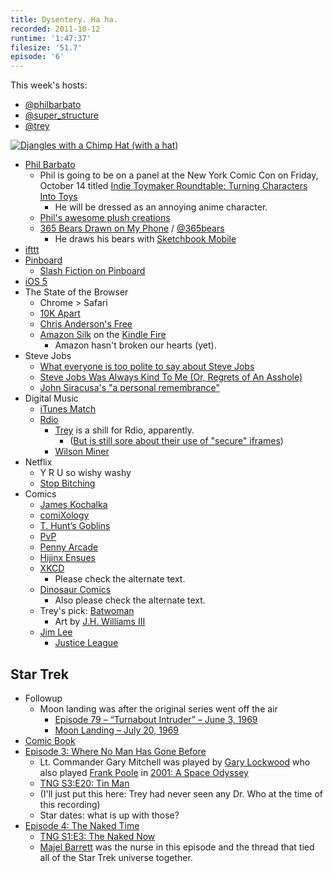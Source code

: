 ```yaml
---
title: Dysentery. Ha ha.
recorded: 2011-10-12
runtime: '1:47:37'
filesize: '51.7'
episode: '6'
---
```


This week's hosts:

- [@philbarbato](https://twitter.com/philbarbato)
- [@super_structure](https://twitter.com/super_structure)
- [@trey](https://twitter.com/trey)

[![Djangles with a Chimp Hat (with a hat)](https://treylabs-cdn.nyc3.digitaloceanspaces.com/jawgrind/Jawgrind-Episode-6.jpg)](http://instagr.am/p/P92WL/)

- [Phil Barbato](https://twitter.com/philbarbato)
    - Phil is going to be on a panel at the New York Comic Con on Friday, October 14 titled [Indie Toymaker Roundtable: Turning Characters Into Toys](http://nycc11.mapyourshow.com/5_0/sessions/sessiondetails.cfm?ScheduledSessionID=1BA8)
        - He will be dressed as an annoying anime character.
    - [Phil's awesome plush creations](http://www.etsy.com/shop/philbarbato)
    - [365 Bears Drawn on My Phone](http://threesixtyfivebears.com/) / [@365bears](https://twitter.com/365bears)
        - He draws his bears with [Sketchbook Mobile](http://itunes.apple.com/us/app/sketchbook-mobile/id327375467?mt=8)
- [ifttt](http://ifttt.com/)
- [Pinboard](http://pinboard.in/)
    - [Slash Fiction on Pinboard](http://blog.pinboard.in/2011/10/the_fans_are_all_right/)
- [iOS 5](http://daringfireball.net/linked/2011/10/13/moren-ios-5)
- The State of the Browser
    - Chrome > Safari
    - [10K Apart](http://10k.aneventapart.com/)
    - [Chris Anderson's Free](http://www.amazon.com/dp/1401322905)
    - [Amazon Silk](http://amazon.com/silk) on the [Kindle Fire](http://www.amazon.com/gp/product/B0051VVOB2)
        - Amazon hasn't broken our hearts (yet).
- Steve Jobs
    - [What everyone is too polite to say about Steve Jobs](http://gawker.com/5847344/what-everyone-is-too-polite-to-say-about-steve-jobs)
    - [Steve Jobs Was Always Kind To Me (Or, Regrets of An Asshole)](http://thewirecutter.com/2011/10/steve-jobs-was-always-kind-to-me-or-regrets-of-an-asshole/)
    - [John Siracusa's "a personal remembrance"](http://arstechnica.com/staff/fatbits/2011/10/steve-jobs-a-personal-remembrance.ars)
- Digital Music
    - [iTunes Match](http://www.apple.com/icloud/features/)
    - [Rdio](http://rdio.com)
        - [Trey](http://www.rdio.com/people/trey/) is a shill for Rdio, apparently.
            - ([But is still sore about their use of "secure" iframes](http://trey.cc/post/674124584/website-security-anti-patterns))
        - [Wilson Miner](http://www.wilsonminer.com/)
- Netflix
    - Y R U so wishy washy
    - [Stop Bitching](http://mlkshk.com/p/879T)
- Comics
    - [James Kochalka](http://americanelf.com)
    - [comiXology](http://www.comixology.com/)
    - [T. Hunt’s Goblins](http://www.goblinscomic.com/)
    - [PvP](http://www.pvponline.com/)
    - [Penny Arcade](http://www.penny-arcade.com/)
    - [Hijinx Ensues](http://hijinksensue.com/)
    - [XKCD](http://xkcd.com/)
        - Please check the alternate text.
    - [Dinosaur Comics](http://www.qwantz.com/)
        - Also please check the alternate text.
    - Trey's pick: [Batwoman](http://www.comixology.com/sku/JUL110213/Batwoman-2011-1)
        - Art by [J.H. Williams III](http://www.jhwilliams3.com/)
    - [Jim Lee](http://en.wikipedia.org/wiki/Jim_Lee)
        - [Justice League](http://www.comixology.com/sku/JUL110187/Justice-League-1)

## Star Trek

- Followup
    - Moon landing was after the original series went off the air
        - [Episode 79 – “Turnabout Intruder” – June 3, 1969](http://en.wikipedia.org/wiki/List_of_Star_Trek:_The_Original_Series_episodes#ep79)
        - [Moon Landing – July 20, 1969](http://en.wikipedia.org/wiki/Moon_landing)
- [Comic Book](http://www.comixology.com/sku/JUL110308/Star-Trek-Ongoing-1)
- [Episode 3: Where No Man Has Gone Before](http://en.wikipedia.org/wiki/Where_No_Man_Has_Gone_Before)
    - Lt. Commander Gary Mitchell was played by [Gary Lockwood](http://en.wikipedia.org/wiki/Gary_Lockwood) who also played [Frank Poole](http://en.wikipedia.org/wiki/Frank_Poole) in [2001: A Space Odyssey](http://en.wikipedia.org/wiki/2001:_A_Space_Odyssey_(film))
    - [TNG S3:E20: Tin Man](http://en.wikipedia.org/wiki/Tin_Man_(Star_Trek:_The_Next_Generation))
    - (I'll just put this here: Trey had never seen any Dr. Who at the time of this recording)
    - Star dates: what is up with those?
- [Episode 4: The Naked Time](http://en.wikipedia.org/wiki/The_Naked_Time)
    - [TNG S1:E3: The Naked Now](http://en.wikipedia.org/wiki/The_Naked_Now)
    - [Majel Barrett](http://en.wikipedia.org/wiki/Majel_Barrett) was the nurse in this episode and the thread that tied all of the Star Trek universe together.
